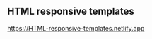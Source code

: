 <h2>HTML responsive templates</h2>
<p><a href="https://HTML-responsive-templates.netlify.app">https://HTML-responsive-templates.netlify.app</a></p>